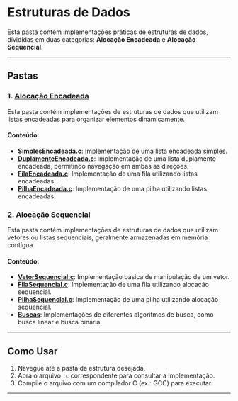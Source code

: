 # Estruturas de Dados  

Esta pasta contém implementações práticas de estruturas de dados, divididas em duas categorias: **Alocação Encadeada** e **Alocação Sequencial**.  

---

## Pastas  

### 1. [Alocação Encadeada](./Alocação%20Encadeada)  
Esta pasta contém implementações de estruturas de dados que utilizam listas encadeadas para organizar elementos dinamicamente.  

#### Conteúdo:  
- **[SimplesEncadeada.c](./Alocação%20Encadeada/SimplesEncadeada.c)**: Implementação de uma lista encadeada simples.  
- **[DuplamenteEncadeada.c](./Alocação%20Encadeada/DuplamenteEncadeada.c)**: Implementação de uma lista duplamente encadeada, permitindo navegação em ambas as direções.  
- **[FilaEncadeada.c](./Alocação%20Encadeada/FilaEncadeada.c)**: Implementação de uma fila utilizando listas encadeadas.  
- **[PilhaEncadeada.c](./Alocação%20Encadeada/PilhaEncadeada.c)**: Implementação de uma pilha utilizando listas encadeadas.  

### 2. [Alocação Sequencial](./Alocação%20Sequencial)  
Esta pasta contém implementações de estruturas de dados que utilizam vetores ou listas sequenciais, geralmente armazenadas em memória contígua.  

#### Conteúdo:  
- **[VetorSequencial.c](./Alocação%20Sequencial/VetorSequencial.c)**: Implementação básica de manipulação de um vetor.  
- **[FilaSequencial.c](./Alocação%20Sequencial/FilaSequencial.c)**: Implementação de uma fila utilizando alocação sequencial.  
- **[PilhaSequencial.c](./Alocação%20Sequencial/PilhaSequencial.c)**: Implementação de uma pilha utilizando alocação sequencial.  
- **[Buscas](./Alocação%20Sequencial/Buscas)**: Implementações de diferentes algoritmos de busca, como busca linear e busca binária.  

---

## Como Usar  

1. Navegue até a pasta da estrutura desejada.  
2. Abra o arquivo `.c` correspondente para consultar a implementação.  
3. Compile o arquivo com um compilador C (ex.: GCC) para executar.  

---
